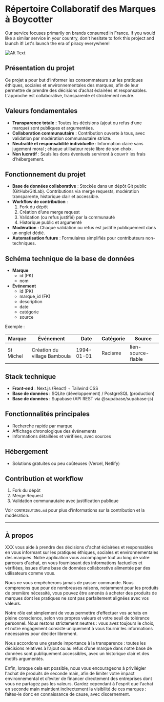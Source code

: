 # Répertoire Collaboratif des Marques à Boycotter

Our service focuses primarily on brands consumed in France. If you would like a similar service in your country, don't hesitate to fork this project and launch it!
Let's launch the era of piracy everywhere!

![Alt Text](https://media1.tenor.com/m/Nt6Zju-KjTsAAAAC/luffy-one-piece.gif)

## Présentation du projet
Ce projet a pour but d’informer les consommateurs sur les pratiques éthiques, sociales et environnementales des marques, afin de leur permettre de prendre des décisions d’achat éclairées et responsables. L’approche est collaborative, transparente et strictement neutre.

## Valeurs fondamentales
- **Transparence totale** : Toutes les décisions (ajout ou refus d’une marque) sont publiques et argumentées.
- **Collaboration communautaire** : Contribution ouverte à tous, avec validation par modération communautaire stricte.
- **Neutralité et responsabilité individuelle** : Information claire sans jugement moral ; chaque utilisateur reste libre de son choix.
- **Non lucratif** : Seuls les dons éventuels serviront à couvrir les frais d’hébergement.

## Fonctionnement du projet
- **Base de données collaborative** : Stockée dans un dépôt Git public (GitHub/GitLab). Contributions via merge requests, modération transparente, historique clair et accessible.
- **Workflow de contribution** :
    1. Fork du dépôt
    2. Création d’une merge request
    3. Validation (ou refus justifié) par la communauté
    4. Historique public et argumenté
- **Modération** : Chaque validation ou refus est justifié publiquement dans un onglet dédié.
- **Automatisation future** : Formulaires simplifiés pour contributeurs non-techniques.

## Schéma technique de la base de données

- **Marque**
    - id (PK)
    - nom
- **Événement**
    - id (PK)
    - marque_id (FK)
    - description
    - date
    - catégorie
    - source

Exemple :

| Marque    | Événement                       | Date       | Catégorie | Source             |
|-----------|----------------------------------|------------|-----------|--------------------|
| St Michel | Création du village Bamboula     | 1994-01-01 | Racisme   | lien-source-fiable |

## Stack technique
- **Front-end** : Next.js (React) + Tailwind CSS
- **Base de données** : SQLite (développement) / PostgreSQL (production)
- **Base de données** : Supabase (API REST via @supabase/supabase-js)

## Fonctionnalités principales
- Recherche rapide par marque
- Affichage chronologique des événements
- Informations détaillées et vérifiées, avec sources

## Hébergement
- Solutions gratuites ou peu coûteuses (Vercel, Netlify)

## Contribution et workflow
1. Fork du dépôt
2. Merge Request
3. Validation communautaire avec justification publique

Voir `CONTRIBUTING.md` pour plus d’informations sur la contribution et la modération.

---

## À propos

XXX vous aide à prendre des décisions d'achat éclairées et responsables en vous informant sur les pratiques éthiques, sociales et environnementales des marques. Notre application vous accompagne tout au long de votre parcours d'achat, en vous fournissant des informations factuelles et vérifiées, issues d’une base de données collaborative alimentée par des utilisateurs comme vous.

Nous ne vous empêcherons jamais de passer commande. Nous comprenons que pour de nombreuses raisons, notamment pour les produits de première nécessité, vous pouvez être amenés à acheter des produits de marques dont les pratiques ne sont pas parfaitement alignées avec vos valeurs.

Notre rôle est simplement de vous permettre d’effectuer vos achats en pleine conscience, selon vos propres valeurs et votre seuil de tolérance personnel. Nous restons strictement neutres : vous avez toujours le choix, et notre engagement consiste uniquement à vous fournir les informations nécessaires pour décider librement.

Nous accordons une grande importance à la transparence : toutes les décisions relatives à l’ajout ou au refus d’une marque dans notre base de données sont publiquement accessibles, avec un historique clair et des motifs argumentés.

Enfin, lorsque cela est possible, nous vous encourageons à privilégier l'achat de produits de seconde main, afin de limiter votre impact environnemental et d’éviter de financer directement des entreprises dont vous ne partagez pas les valeurs. Gardez cependant à l'esprit que l'achat en seconde main maintient indirectement la visibilité de ces marques : faites-le donc en connaissance de cause, avec discernement.
